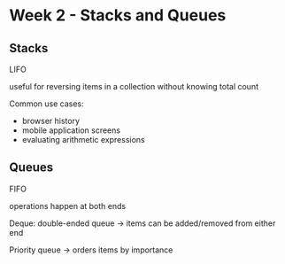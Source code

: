 # Week 2 - Stacks and Queues

## Stacks

LIFO

useful for reversing items in a collection without knowing total count

Common use cases:
- browser history
- mobile application screens
- evaluating arithmetic expressions

## Queues

FIFO

operations happen at both ends

Deque: double-ended queue -> items can be added/removed from either end

Priority queue -> orders items by importance

